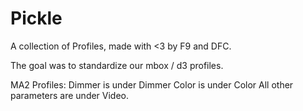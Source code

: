 # Pickle

A collection of Profiles, made with <3 by F9 and DFC. 

The goal was to standardize our mbox / d3 profiles.

MA2 Profiles:
Dimmer is under Dimmer
Color is under Color
All other parameters are under Video.
